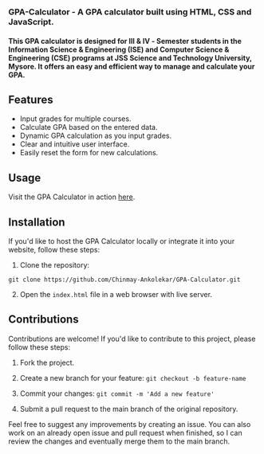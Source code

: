 ### GPA-Calculator - A GPA calculator built using HTML, CSS and JavaScript.

#### This GPA calculator is designed for &#8546; & &#8547; - Semester students in the Information Science & Engineering (ISE) and Computer Science & Engineering (CSE) programs at JSS Science and Technology University, Mysore. It offers an easy and efficient way to manage and calculate your GPA.

## Features

- Input grades for multiple courses.
- Calculate GPA based on the entered data.
- Dynamic GPA calculation as you input grades.
- Clear and intuitive user interface.
- Easily reset the form for new calculations.

## Usage

Visit the GPA Calculator in action [here](https://gpa-calculator-by-chinmay.netlify.app/).

## Installation

If you'd like to host the GPA Calculator locally or integrate it into your website, follow these steps:

1. Clone the repository:
```
git clone https://github.com/Chinmay-Ankolekar/GPA-Calculator.git
```

2. Open the `index.html` file in a web browser with live server.

## Contributions

Contributions are welcome! If you'd like to contribute to this project, please follow these steps:

1. Fork the project.

2. Create a new branch for your feature: `git checkout -b feature-name`

3. Commit your changes: `git commit -m 'Add a new feature'`

4. Submit a pull request to the main branch of the original repository.

 Feel free to suggest any improvements by creating an issue.
 You can also work on an already open issue and pull request when finished, so I can review the changes and eventually merge them to the main branch.
